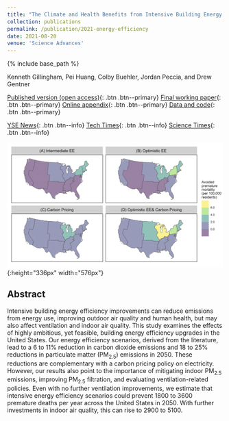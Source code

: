 ```yaml
---
title: "The Climate and Health Benefits from Intensive Building Energy Efficiency Improvements"
collection: publications
permalink: /publication/2021-energy-efficiency
date: 2021-08-20
venue: 'Science Advances'
---
```

{% include base_path %}

Kenneth Gillingham, Pei Huang, Colby Buehler, Jordan Peccia, and Drew Gentner

[Published version (open access)](https://advances.sciencemag.org/content/7/34/eabg0947){: .btn .btn--primary} [Final working paper](/files/2021_SciAdv_EE_Main.pdf){: .btn .btn--primary} [Online appendix](/files/2021_SciAdv_EE_SM.pdf){: .btn .btn--primary} [Data and code](https://github.com/pei-huang/SciAdv2021EE){: .btn .btn--primary}

[YSE News](https://environment.yale.edu/news/article/efficient-buildings-could-save-thousands-of-lives-in-us-every-year){: .btn .btn--info} [Tech Times](https://www.techtimes.com/articles/264430/20210822/new-energy-efficient-building-plans-unveiled-study-experts-believe-decrease.htm){: .btn .btn--info} [Science Times](https://www.sciencetimes.com/articles/33000/20210823/energy-efficiency-buildings-decrease-thousands-premature-deaths-annually-according-study.htm){: .btn .btn--info}

![Avoided premature deaths](/images/paper-2021-energy-efficiency.png "Avoided premature deaths"){:height="336px" width="576px"}

## Abstract

Intensive building energy efficiency improvements can reduce emissions from energy use, improving outdoor air quality and human health, but may also affect ventilation and indoor air quality. This study examines the effects of highly ambitious, yet feasible, building energy efficiency upgrades in the United States. Our energy efficiency scenarios, derived from the literature, lead to a 6 to 11% reduction in carbon dioxide emissions and 18 to 25% reductions in particulate matter (PM<sub>2.5</sub>) emissions in 2050. These reductions are complementary with a carbon pricing policy on electricity. However, our results also point to the importance of mitigating indoor PM<sub>2.5</sub> emissions, improving PM<sub>2.5</sub> filtration, and evaluating ventilation-related policies. Even with no further ventilation improvements, we estimate that intensive energy efficiency scenarios could prevent 1800 to 3600 premature deaths per year across the United States in 2050. With further investments in indoor air quality, this can rise to 2900 to 5100.

